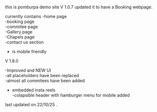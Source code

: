 this is pomburpa demo site
V 1.0.7
updated it to have a Booking webpage.

currently contains
-home page <br>
-booking page <br>
-commitee page <br>
-Gallery page <br>
-Chapels page <br>
-contact us section<br>
- is mobile friendly<br>
 
 V 1.8.0

 -Improved and NEW UI <br>
 -all placeholders have been replaced<br>
 -almost all commitees have been added <br>
 - embedded insta reels <br>
 -colapsible header with hamburger menu for mobile added <br> 

last updated on 22/10/25 .
